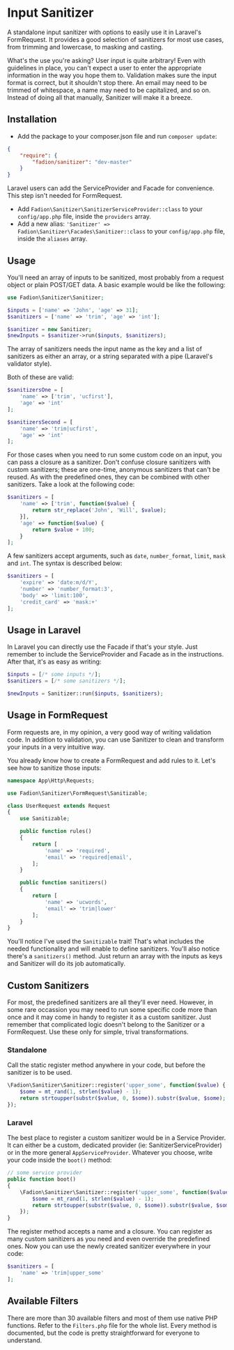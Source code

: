 # Input Sanitizer

A standalone input sanitizer with options to easily use it in Laravel's FormRequest. It provides a good selection of sanitizers for most use cases, from trimming and lowercase, to masking and casting.

What's the use you're asking? User input is quite arbitrary! Even with guidelines in place, you can't expect a user to enter the appropriate information in the way you hope them to. Validation makes sure the input format is correct, but it shouldn't stop there. An email may need to be trimmed of whitespace, a name may need to be capitalized, and so on. Instead of doing all that manually, Sanitizer will make it a breeze.

## Installation

- Add the package to your composer.json file and run `composer update`:
```json
{
    "require": {
        "fadion/sanitizer": "dev-master"
    }
}
```

Laravel users can add the ServiceProvider and Facade for convenience. This step isn't needed for FormRequest.

- Add `Fadion\Sanitizer\SanitizerServiceProvider::class` to your `config/app.php` file, inside the `providers` array.
- Add a new alias: `'Sanitizer' => Fadion\Sanitizer\Facades\Sanitizer::class` to your `config/app.php` file, inside the `aliases` array.

## Usage

You'll need an array of inputs to be sanitized, most probably from a request object or plain POST/GET data. A basic example would be like the following:

```php
use Fadion\Sanitizer\Sanitizer;

$inputs = ['name' => 'John', 'age' => 31];
$sanitizers = ['name' => 'trim', 'age' => 'int'];

$sanitizer = new Sanitizer;
$newInputs = $sanitizer->run($inputs, $sanitizers);
```

The array of sanitizers needs the input name as the key and a list of sanitizers as either an array, or a string separated with a pipe (Laravel's validator style).

Both of these are valid:

```php
$sanitizersOne = [
    'name' => ['trim', 'ucfirst'],
    'age' => 'int'
];

$sanitizersSecond = [
    'name' => 'trim|ucfirst',
    'age' => 'int'
];
```

For those cases when you need to run some custom code on an input, you can pass a closure as a sanitizer. Don't confuse closure sanitizers with custom sanitizers; these are one-time, anonymous sanitizers that can't be reused. As with the predefined ones, they can be combined with other sanitizers. Take a look at the following code:

```php
$sanitizers = [
    'name' => ['trim', function($value) {
        return str_replace('John', 'Will', $value);
    }],
    'age' => function($value) {
        return $value + 100;
    }
];
```

A few sanitizers accept arguments, such as `date`, `number_format`, `limit`, `mask` and `int`. The syntax is described below:

```php
$sanitizers = [
    'expire' => 'date:m/d/Y',
    'number' => 'number_format:3',
    'body' => 'limit:100',
    'credit_card' => 'mask:+'
];
```

## Usage in Laravel

In Laravel you can directly use the Facade if that's your style. Just remember to include the ServiceProvider and Facade as in the instructions. After that, it's as easy as writing:

```php
$inputs = [/* some inputs */];
$sanitizers = [/* some sanitizers */];

$newInputs = Sanitizer::run($inputs, $sanitizers);
```

## Usage in FormRequest

Form requests are, in my opinion, a very good way of writing validation code. In addition to validation, you can use Sanitizer to clean and transform your inputs in a very intuitive way.

You already know how to create a FormRequest and add rules to it. Let's see how to sanitize those inputs:

```php
namespace App\Http\Requests;

use Fadion\Sanitizer\FormRequest\Sanitizable;

class UserRequest extends Request
{
    use Sanitizable;

    public function rules()
    {
        return [
            'name' => 'required',
            'email' => 'required|email',
        ];
    }

    public function sanitizers()
    {
        return [
            'name' => 'ucwords',
            'email' => 'trim|lower'
        ];
    }
}
```

You'll notice I've used the `Sanitizable` trait! That's what includes the needed functionality and will enable to define sanitizers. You'll also notice there's a `sanitizers()` method. Just return an array with the inputs as keys and Sanitizer will do its job automatically.

## Custom Sanitizers

For most, the predefined sanitizers are all they'll ever need. However, in some rare occassion you may need to run some specific code more than once and it may come in handy to register it as a custom sanitizer. Just remember that complicated logic doesn't belong to the Sanitizer or a FormRequest. Use these only for simple, trival transformations.

### Standalone

Call the static register method anywhere in your code, but before the sanitizer is to be used.

```php
\Fadion\Sanitizer\Sanitizer::register('upper_some', function($value) {
    $some = mt_rand(1, strlen($value) - 1);
    return strtoupper(substr($value, 0, $some)).substr($value, $some);
});
```

### Laravel

The best place to register a custom sanitizer would be in a Service Provider. It can either be a custom, dedicated provider (ie: SanitizerServiceProvider) or in the more general `AppServiceProvider`. Whatever you choose, write your code inside the `boot()` method:

```php
// some service provider
public function boot()
{
    \Fadion\Sanitizer\Sanitizer::register('upper_some', function($value) {
        $some = mt_rand(1, strlen($value) - 1);
        return strtoupper(substr($value, 0, $some)).substr($value, $some);
    });
}
```

The register method accepts a name and a closure. You can register as many custom sanitizers as you need and even override the predefined ones. Now you can use the newly created sanitizer everywhere in your code:

```php
$sanitizers = [
    'name' => 'trim|upper_some'
];
```

## Available Filters

There are more than 30 available filters and most of them use native PHP functions. Refer to the `Filters.php` file for the whole list. Every method is documented, but the code is pretty straightforward for everyone to understand.
